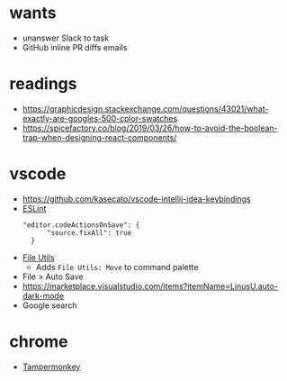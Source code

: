 # wants
- unanswer Slack to task
- GitHub inline PR diffs emails

# readings
- https://graphicdesign.stackexchange.com/questions/43021/what-exactly-are-googles-500-color-swatches
- https://spicefactory.co/blog/2019/03/26/how-to-avoid-the-boolean-trap-when-designing-react-components/

# vscode
- https://github.com/kasecato/vscode-intellij-idea-keybindings
- [ESLint](https://marketplace.visualstudio.com/items?itemName=dbaeumer.vscode-eslint)
  ```
  "editor.codeActionsOnSave": {
        "source.fixAll": true
    }
    ```
- [File Utils](https://marketplace.visualstudio.com/items?itemName=sleistner.vscode-fileutils)
  - Adds `File Utils: Move` to command palette
- File > Auto Save
- https://marketplace.visualstudio.com/items?itemName=LinusU.auto-dark-mode
- Google search

# chrome
- [Tampermonkey](https://chrome.google.com/webstore/detail/tampermonkey/dhdgffkkebhmkfjojejmpbldmpobfkfo?hl=en)
